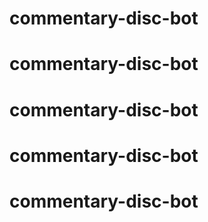 # commentary-disc-bot
# commentary-disc-bot
# commentary-disc-bot
# commentary-disc-bot
# commentary-disc-bot
